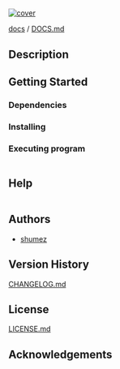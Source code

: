 <!--
@Author: shumez
@Date:   2018-05-23 13:54:05
@Project:
@Filename: README.md
@Last modified by:   shumez
@Last modified time: 2018-05-24 13:36:84
-->


#

[![cover](img/)][img]


[docs] / [DOCS.md]


## Description


## Getting Started



### Dependencies



### Installing



### Executing program

```
```

## Help

```
```

## Authors

* [shumez]

## Version History

[CHANGELOG.md]

## License

[LICENSE.md]


## Acknowledgements


<!-- ------------------------------- -->
[shumez]: shumez
[img]: img/
[DOCS.md]: docs/DOCS.md
[docs]: docs/
[CHANGELOG.md]: CHANGELOG.md
[LICENSE.md]: LICENSE.md
